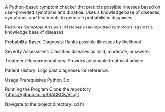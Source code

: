 A Python-based symptom checker that predicts possible illnesses based on user-provided symptoms and duration. Uses a knowledge base of diseases, symptoms, and treatments to generate probabilistic diagnoses.

Features 
Symptom Analysis: Matches user-inputted symptoms against a knowledge base of diseases.

Probability-Based Diagnosis: Ranks possible illnesses by likelihood.

Severity Assessment: Classifies diseases as mild, moderate, or severe.

Treatment Recommendations: Provides actionable treatment advice.

Patient History: Logs past diagnoses for reference.

Usage 
Prerequisites
Python 3.x

Running the Program
Clone the repository
:https://github.com/BRACKCK/hs.git

Navigate to the project directory:
cd hs


